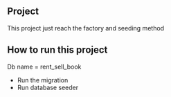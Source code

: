 ## Project
This project just reach the factory and seeding method


## How to run this project
Db name = rent_sell_book

- Run the migration
- Run database seeder






